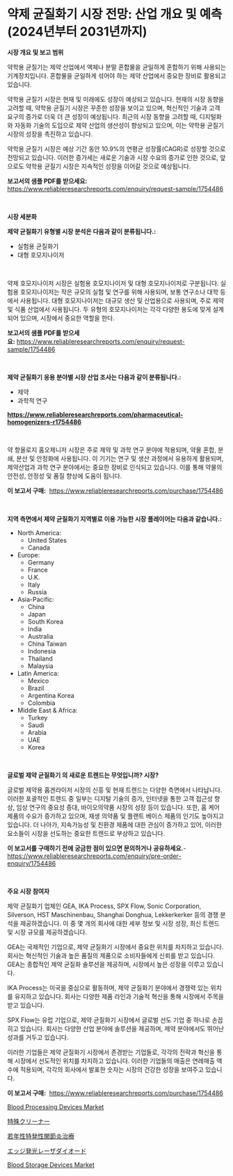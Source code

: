 <p><h1>약제 균질화기 시장 전망: 산업 개요 및 예측 (2024년부터 2031년까지)</h1></p><p><strong>시장 개요 및 보고 범위</strong></p>
<p><p>약학용 균질기는 제약 산업에서 액체나 분말 혼합물을 균일하게 혼합하기 위해 사용되는 기계장치입니다. 혼합물을 균일하게 섞어야 하는 제약 산업에서 중요한 장비로 활용되고 있습니다.</p><p>약학용 균질기 시장은 현재 및 미래에도 성장이 예상되고 있습니다. 현재의 시장 동향을 고려할 때, 약학용 균질기 시장은 꾸준한 성장을 보이고 있으며, 혁신적인 기술과 고객 요구의 증가로 더욱 더 큰 성장이 예상됩니다. 최근의 시장 동향을 고려할 때, 디지털화와 자동화 기술의 도입으로 제약 산업의 생산성이 향상되고 있으며, 이는 약학용 균질기 시장의 성장을 촉진하고 있습니다.</p><p>약학용 균질기 시장은 예상 기간 동안 10.9%의 연평균 성장률(CAGR)로 성장할 것으로 전망되고 있습니다. 이러한 증가세는 새로운 기술과 시장 수요의 증가로 인한 것으로, 앞으로도 약학용 균질기 시장은 지속적인 성장을 이어갈 것으로 예상됩니다.</p></p>
<p><strong>보고서의 샘플 PDF를 받으세요:</strong> <a href="https://www.reliableresearchreports.com/enquiry/request-sample/1754486">https://www.reliableresearchreports.com/enquiry/request-sample/1754486</a></p>
<p>&nbsp;</p>
<p><strong>시장 세분화</strong></p>
<p><strong>제약 균질화기 유형별 시장 분석은 다음과 같이 분류됩니다.:</strong></p>
<p><ul><li>실험용 균질화기</li><li>대형 호모지나이저</li></ul></p>
<p>&nbsp;</p>
<p><p>약제 호모지나이저 시장은 실험용 호모지나이저 및 대형 호모지나이저로 구분됩니다. 실험용 호모지나이저는 작은 규모의 실험 및 연구를 위해 사용되며, 보통 연구소나 대학 등에서 사용됩니다. 대형 호모지나이저는 대규모 생산 및 산업용으로 사용되며, 주로 제약 및 식품 산업에서 사용됩니다. 두 유형의 호모지나이저는 각각 다양한 용도에 맞게 설계되어 있으며, 시장에서 중요한 역할을 한다.</p></p>
<p><strong>보고서의 샘플 PDF를 받으세요:</strong>&nbsp;<a href="https://www.reliableresearchreports.com/enquiry/request-sample/1754486">https://www.reliableresearchreports.com/enquiry/request-sample/1754486</a></p>
<p>&nbsp;</p>
<p><strong> 제약 균질화기 응용 분야별 시장 산업 조사는 다음과 같이 분류됩니다.:</strong></p>
<p><ul><li>제약</li><li>과학적 연구</li></ul></p>
<p><strong><a href="https://www.reliableresearchreports.com/pharmaceutical-homogenizers-r1754486">https://www.reliableresearchreports.com/pharmaceutical-homogenizers-r1754486</a></strong></p>
<p>&nbsp;</p>
<p><p>약 항올로지 홈오제니저 시장은 주로 제약 및 과학 연구 분야에 적용되며, 약물 혼합, 분쇄, 분산 및 안정화에 사용됩니다. 이 기기는 연구 및 생산 과정에서 유용하게 활용되며, 제약산업과 과학 연구 분야에서는 중요한 장비로 인식되고 있습니다. 이를 통해 약물의 안전성, 안정성 및 품질 향상에 도움이 됩니다.</p></p>
<p><strong>이 보고서 구매:</strong>&nbsp; <a href="https://www.reliableresearchreports.com/purchase/1754486">https://www.reliableresearchreports.com/purchase/1754486</a></p>
<p>&nbsp;</p>
<p><strong>지역 측면에서 제약 균질화기 지역별로 이용 가능한 시장 플레이어는 다음과 같습니다.:</strong></p>
<p><ul>
    <li>
        North America:
        <ul>
            <li>United States</li>
            <li>Canada</li>
        </ul>
    </li>
    <li>
        Europe:
        <ul>
            <li>Germany</li>
            <li>France</li>
            <li>U.K.</li>
            <li>Italy</li>
            <li>Russia</li>
        </ul>
    </li>
    <li>
        Asia-Pacific:
        <ul>
            <li>China</li>
            <li>Japan</li>
            <li>South Korea</li>
            <li>India</li>
            <li>Australia</li>
            <li>China Taiwan</li>
            <li>Indonesia</li>
            <li>Thailand</li>
            <li>Malaysia</li>
        </ul>
    </li>
    <li>
        Latin America:
        <ul>
            <li>Mexico</li>
            <li>Brazil</li>
            <li>Argentina Korea</li>
            <li>Colombia</li>
        </ul>
    </li>
    <li>
        Middle East & Africa:
        <ul>
            <li>Turkey</li>
            <li>Saudi</li>
            <li>Arabia</li>
            <li>UAE</li>
            <li>Korea</li>
        </ul>
    </li>
    </ul></p>
<p>&nbsp;</p>
<p><strong>글로벌 제약 균질화기 의 새로운 트렌드는 무엇입니까? 시장?</strong></p>
<p><p>글로벌 제약용 홉겐라이저 시장의 신흥 및 현재 트렌드는 다양한 측면에서 나타납니다. 이러한 포괄적인 트렌드 중 일부는 디지털 기술의 증가, 인터넷을 통한 고객 접근성 향상, 임상 연구의 중요성 증대, 바이오의약품 시장의 성장 등이 있습니다. 또한, 홈 케어 제품의 수요가 증가하고 있으며, 재생 의약품 및 플랜트 베이스 제품의 인기도 높아지고 있습니다. 더 나아가, 지속가능성 및 친환경 제품에 대한 관심이 증가하고 있어, 이러한 요소들이 시장을 선도하는 중요한 트렌드로 부상하고 있습니다.</p></p>
<p><strong>이 보고서를 구매하기 전에 궁금한 점이 있으면 문의하거나 공유하세요.</strong>- <a href="https://www.reliableresearchreports.com/enquiry/pre-order-enquiry/1754486">https://www.reliableresearchreports.com/enquiry/pre-order-enquiry/1754486</a></p>
<p>&nbsp;</p>
<p><strong>주요 시장 참여자</strong></p>
<p><p>제약 균질화기 업체인 GEA, IKA Process, SPX Flow, Sonic Corporation, Silverson, HST Maschinenbau, Shanghai Donghua, Lekkerkerker 등의 경쟁 분석을 제공하겠습니다. 이 중 몇 개의 회사에 대한 세부 정보 및 시장 성장, 최신 트렌드 및 시장 규모를 제공하겠습니다.</p><p>GEA는 국제적인 기업으로, 제약 균질화기 시장에서 중요한 위치를 차지하고 있습니다. 회사는 혁신적인 기술과 높은 품질의 제품으로 소비자들에게 신뢰를 받고 있습니다. GEA는 종합적인 제약 균질화 솔루션을 제공하며, 시장에서 높은 성장을 이루고 있습니다.</p><p>IKA Process는 미국을 중심으로 활동하며, 제약 균질화기 분야에서 경쟁력 있는 위치를 유지하고 있습니다. 회사는 다양한 제품 라인과 기술적 혁신을 통해 시장에서 주목을 받고 있습니다.</p><p>SPX Flow는 유럽 기업으로, 제약 균질화기 시장에서 글로벌 선도 기업 중 하나로 손꼽히고 있습니다. 회사는 다양한 산업 분야에 솔루션을 제공하며, 제약 분야에서도 뛰어난 성과를 거두고 있습니다.</p><p>이러한 기업들은 제약 균질화기 시장에서 존경받는 기업들로, 각각의 전략과 혁신을 통해 시장에서 선도적인 위치를 차지하고 있습니다. 이러한 기업들의 매출은 연례매출 액수에 적용되며, 각각의 회사에서 발표한 숫자는 시장의 건강한 성장을 보여주고 있습니다.</p></p>
<p><strong>이 보고서 구매:</strong>&nbsp;&nbsp;<a href="https://www.reliableresearchreports.com/purchase/1754486">https://www.reliableresearchreports.com/purchase/1754486</a></p>
<p><p><a href="https://www.linkedin.com/pulse/blood-processing-devices-market-exploring-share-trends-1t5de?trackingId=loIaL216EoIeJ9k1q2n9Ig%3D%3D">Blood Processing Devices Market</a></p><p><a href="https://medium.com/@dixiegrimes2023/%E7%89%B9%E6%AE%8A%E3%82%AF%E3%83%AA%E3%83%BC%E3%83%8A%E3%83%BC%E5%B8%82%E5%A0%B4-%E5%B8%82%E5%A0%B4cagr-%E5%B8%82%E5%A0%B4%E3%83%88%E3%83%AC%E3%83%B3%E3%83%89-%E6%88%90%E9%95%B7%E6%88%A6%E7%95%A5%E3%81%AB%E9%96%A2%E3%81%99%E3%82%8B%E6%B4%9E%E5%AF%9F-7d13279f803b">特殊クリーナー</a></p><p><a href="https://github.com/lily-u-genius/Market-Research-Report-List-1/blob/main/869046627880.md">若年性特発性関節炎治療</a></p><p><a href="https://medium.com/@russellrodriguez2727/%E3%82%A8%E3%83%83%E3%82%B8%E3%82%A8%E3%83%9F%E3%83%83%E3%83%86%E3%82%A3%E3%83%B3%E3%82%B0%E3%83%AC%E3%83%BC%E3%82%B6%E3%83%BC%E3%83%80%E3%82%A4%E3%82%AA%E3%83%BC%E3%83%89%E5%B8%82%E5%A0%B4-%E5%B8%82%E5%A0%B4%E3%82%B7%E3%82%A7%E3%82%A2-%E5%B8%82%E5%A0%B4%E5%8B%95%E5%90%91-%E3%81%8A%E3%82%88%E3%81%B3%E5%B0%86%E6%9D%A5%E3%81%AE%E6%88%90%E9%95%B7%E3%82%92%E6%8E%A2%E3%82%8B-f2afefa062cc">エッジ発光レーザダイオード</a></p><p><a href="https://www.linkedin.com/pulse/blood-storage-devices-market-furnishes-information-share-trends-m0rne?trackingId=yPciPvquRxGPdxqoBrTbdA%3D%3D">Blood Storage Devices Market</a></p></p>